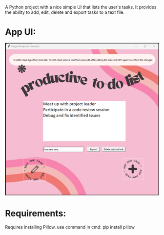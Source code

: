 
A Python project with a nice simple UI that lists the user's tasks. It provides the ability to add, edit, delete and export tasks to a text file.

# App UI:
![Project UI](./image2.png)

# Requirements:
Requires installing Pillow.
use command in cmd:
pip install pillow
